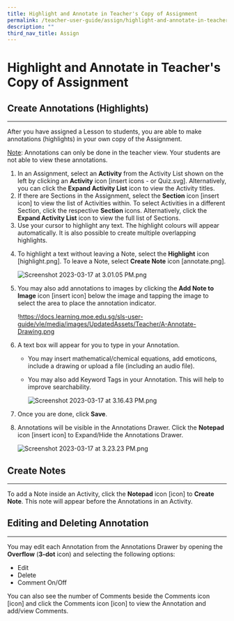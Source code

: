 ```yaml
---
title: Highlight and Annotate in Teacher's Copy of Assignment
permalink: /teacher-user-guide/assign/highlight-and-annotate-in-teachers-copy-of-assignment/
description: ""
third_nav_title: Assign
---
```

<h1 id="highlight-and-annotate-in-teacher-s-copy-of-assignment">Highlight and Annotate in Teacher's Copy of Assignment</h1>
<h2 id="-create-annotations-highlights-"><strong>Create Annotations (Highlights)</strong></h2>
<hr>
<p>After you have assigned a Lesson to students, you are able to make annotations (highlights) in your own copy of the Assignment.</p>
<p><u>Note</u>: Annotations can only be done in the teacher view. Your students are not able to view these annotations.</p>
<ol>
<li>In an Assignment, select an <strong>Activity</strong> from the Activity List shown on the left by clicking an <strong>Activity</strong> icon [insert icons - or Quiz.svg]. Alternatively, you can click the <strong>Expand Activity List</strong> icon to view the Activity titles.</li>
<li>If there are Sections in the Assignment, select the <strong>Section</strong> icon [insert icon] to view the list of Activities within. To select Activities in a different Section, click the respective <strong>Section</strong> icons. Alternatively, click the <strong>Expand Activity List</strong> icon to view the full list of Sections.</li>
<li>Use your cursor to highlight any text. The highlight colours will appear automatically. It is also possible to create multiple overlapping highlights. </li>
<li><p>To highlight a text without leaving a Note, select the <strong>Highlight</strong> icon [highlight.png]. To leave a Note, select <strong>Create Note</strong> icon [annotate.png]. </p>
<p> <img alt="Screenshot 2023-03-17 at 3.01.05 PM.png" src="https://s3-us-west-2.amazonaws.com/secure.notion-static.com/10f6472f-a52b-43f1-aa81-ecfff1948507/Screenshot_2023-03-17_at_3.01.05_PM.png"></p>
</li>
<li><p>You may also add annotations to images by clicking the <strong>Add Note to Image</strong> icon [insert icon] below the image and tapping the image to select the area to place the annotation indicator.</p>
<p> !<a href="https://docs.learning.moe.edu.sg/sls-user-guide/vle/media/images/UpdatedAssets/Teacher/A-Annotate-Drawing.png">https://docs.learning.moe.edu.sg/sls-user-guide/vle/media/images/UpdatedAssets/Teacher/A-Annotate-Drawing.png</a></p>
</li>
<li><p>A text box will appear for you to type in your Annotation.</p>
<ul>
<li>You may insert mathematical/chemical equations, add emoticons, include a drawing or upload a file (including an audio file).</li>
<li><p>You may also add Keyword Tags in your Annotation. This will help to improve searchability.</p>
<p><img alt="Screenshot 2023-03-17 at 3.16.43 PM.png" src="https://s3-us-west-2.amazonaws.com/secure.notion-static.com/ef7ca1d2-109e-4f51-a4f6-d1e012ae7c55/Screenshot_2023-03-17_at_3.16.43_PM.png"></p>
</li>
</ul>
</li>
<li><p>Once you are done, click <strong>Save</strong>.</p>
</li>
<li><p>Annotations will be visible in the Annotations Drawer. Click the <strong>Notepad</strong> icon [insert icon] to Expand/Hide the Annotations Drawer.</p>
<p> <img alt="Screenshot 2023-03-17 at 3.23.23 PM.png" src="https://s3-us-west-2.amazonaws.com/secure.notion-static.com/689ee22f-5929-40d5-858e-2f5bea85953c/Screenshot_2023-03-17_at_3.23.23_PM.png"></p>
</li>
</ol>
<h2 id="-create-notes-"><strong>Create Notes</strong></h2>
<hr>
<p>To add a Note inside an Activity, click the <strong>Notepad</strong> icon [icon] to <strong>Create Note</strong>. This note will appear before the Annotations in an Activity.</p>
<h2 id="-editing-and-deleting-annotation-"><strong>Editing and Deleting Annotation</strong></h2>
<hr>
<p>You may edit each Annotation from the Annotations Drawer by opening the <strong>Overflow</strong> (<strong>3-dot</strong> icon) and selecting the following options:</p>
<ul>
<li>Edit</li>
<li>Delete</li>
<li>Comment On/Off</li>
</ul>
<p>You can also see the number of Comments beside the Comments icon [icon] and click the Comments icon [icon] to view the Annotation and add/view Comments.</p>